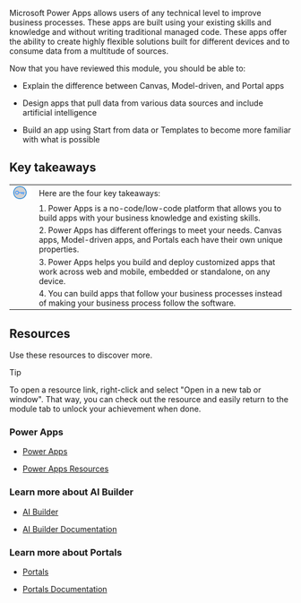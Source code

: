 Microsoft Power Apps allows users of any technical level to improve business processes. These apps are built using your existing skills and knowledge and without writing traditional managed code. These apps offer the ability to create highly flexible solutions built for different devices and to consume data from a multitude of sources.

Now that you have reviewed this module, you should be able to:

- Explain the difference between Canvas, Model-driven, and Portal apps

- Design apps that pull data from various data sources and include artificial intelligence

- Build an app using Start from data or Templates to become more familiar with what is possible

## Key takeaways



| | |
| - | -|
| ![Icon of lightbulb](../media/key-takeaway.png) | Here are the four key takeaways: |
| | 1. Power Apps is a no-code/low-code platform that allows you to build apps with your business knowledge and existing skills. |
| | 2. Power Apps has different offerings to meet your needs. Canvas apps, Model-driven apps, and Portals each have their own unique properties. |
| | 3. Power Apps helps you build and deploy customized apps that work across web and mobile, embedded or standalone, on any device. |
| | 4. You can build apps that follow your business processes instead of making your business process follow the software. |

## Resources

Use these resources to discover more.

> [!TIP]
> To open a resource link, right-click and select "Open in a new tab or window". That way, you can check out the resource and easily return to the module tab to unlock your achievement when done.

### Power Apps

- [Power Apps](https://powerapps.microsoft.com/)

- [Power Apps Resources](https://powerapps.microsoft.com/blog/microsoft-powerapps-learning-resources/)

### Learn more about AI Builder

- [AI Builder](https://powerapps.microsoft.com/ai-builder/)

- [AI Builder Documentation](/ai-builder/overview)

### Learn more about Portals

- [Portals](https://powerapps.microsoft.com/portals/)

- [Portals Documentation](/powerapps/maker/portals/overview)
